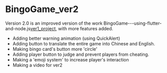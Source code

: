 # BingoGame_ver2


Version 2.0 is an improved version of the work BingoGame---using-flutter-and-node.js[ver1_project](https://github.com/bsbacon0966/BingoGame---using-flutter-and-node.js), with more features added.
- Adding better warning animation (using QuickAlert)
- Adding button to translate the entire game into Chinese and English.
- Making bingo card's button more 'circle'
- Adding player button to judge and prevent players from cheating.
- Making a 'emoji system' to increase player's interaction
- Making a video for ver2
